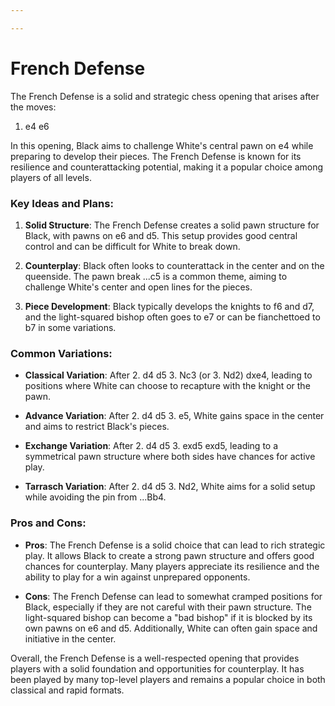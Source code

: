```yaml
---

---
```

# French Defense

The French Defense is a solid and strategic chess opening that arises after the moves:

1. e4 e6

In this opening, Black aims to challenge White's central pawn on e4 while preparing to develop their pieces. The French Defense is known for its resilience and counterattacking potential, making it a popular choice among players of all levels.

### Key Ideas and Plans:

1. **Solid Structure**: The French Defense creates a solid pawn structure for Black, with pawns on e6 and d5. This setup provides good central control and can be difficult for White to break down.

2. **Counterplay**: Black often looks to counterattack in the center and on the queenside. The pawn break ...c5 is a common theme, aiming to challenge White's center and open lines for the pieces.

3. **Piece Development**: Black typically develops the knights to f6 and d7, and the light-squared bishop often goes to e7 or can be fianchettoed to b7 in some variations.

### Common Variations:

- **Classical Variation**: After 2. d4 d5 3. Nc3 (or 3. Nd2) dxe4, leading to positions where White can choose to recapture with the knight or the pawn.

- **Advance Variation**: After 2. d4 d5 3. e5, White gains space in the center and aims to restrict Black's pieces.

- **Exchange Variation**: After 2. d4 d5 3. exd5 exd5, leading to a symmetrical pawn structure where both sides have chances for active play.

- **Tarrasch Variation**: After 2. d4 d5 3. Nd2, White aims for a solid setup while avoiding the pin from ...Bb4.

### Pros and Cons:

- **Pros**: The French Defense is a solid choice that can lead to rich strategic play. It allows Black to create a strong pawn structure and offers good chances for counterplay. Many players appreciate its resilience and the ability to play for a win against unprepared opponents.

- **Cons**: The French Defense can lead to somewhat cramped positions for Black, especially if they are not careful with their pawn structure. The light-squared bishop can become a "bad bishop" if it is blocked by its own pawns on e6 and d5. Additionally, White can often gain space and initiative in the center.

Overall, the French Defense is a well-respected opening that provides players with a solid foundation and opportunities for counterplay. It has been played by many top-level players and remains a popular choice in both classical and rapid formats.